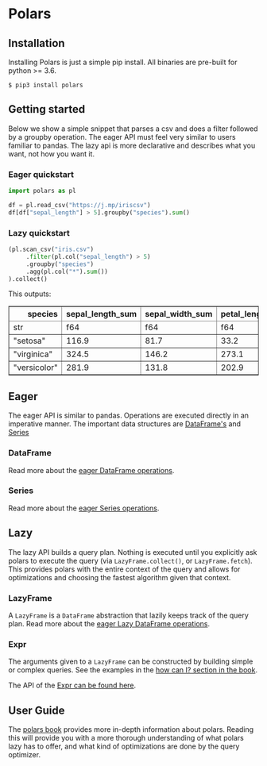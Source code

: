 # Polars

## Installation

Installing Polars is just a simple pip install. All binaries are pre-built for python >= 3.6.

`$ pip3 install polars`

## Getting started
Below we show a simple snippet that parses a csv and does a filter followed by a groupby operation.
The eager API must feel very similar to users familiar to pandas. The lazy api is more declarative and describes what 
you want, not how you want it.

### Eager quickstart
```python
import polars as pl

df = pl.read_csv("https://j.mp/iriscsv")
df[df["sepal_length"] > 5].groupby("species").sum()
```

### Lazy quickstart
```python
(pl.scan_csv("iris.csv")
     .filter(pl.col("sepal_length") > 5)
     .groupby("species")
     .agg(pl.col("*").sum())
).collect()
```

This outputs:


<div>
   <style scoped>
      .dataframe tbody tr th:only-of-type {
      vertical-align: middle;
      }
      .dataframe tbody tr th {
      vertical-align: top;
      }
      .dataframe thead th {
      text-align: right;
      }
   </style>
   <table border="1 "class="dataframe ">
      <thead>
         <tr>
            <th>
               species
            </th>
            <th>
               sepal_length_sum
            </th>
            <th>
               sepal_width_sum
            </th>
            <th>
               petal_length_sum
            </th>
            <th>
               petal_width_sum
            </th>
         </tr>
         <tr>
            <td>
               str
            </td>
            <td>
               f64
            </td>
            <td>
               f64
            </td>
            <td>
               f64
            </td>
            <td>
               f64
            </td>
         </tr>
      </thead>
      <tbody>
         <tr>
            <td>
               "setosa"
            </td>
            <td>
               116.9
            </td>
            <td>
               81.7
            </td>
            <td>
               33.2
            </td>
            <td>
               6.1
            </td>
         </tr>
         <tr>
            <td>
               "virginica"
            </td>
            <td>
               324.5
            </td>
            <td>
               146.2
            </td>
            <td>
               273.1
            </td>
            <td>
               99.6
            </td>
         </tr>
         <tr>
            <td>
               "versicolor"
            </td>
            <td>
               281.9
            </td>
            <td>
               131.8
            </td>
            <td>
               202.9
            </td>
            <td>
               63.3
            </td>
         </tr>
      </tbody>
   </table>
</div>

## Eager
The eager API is similar to pandas. Operations are executed directly in an imperative manner. 
The important data structures are [DataFrame's](frame.html#polars.frame.DataFrame) and [Series](series.html#polars.series.Series)

### DataFrame
Read more about the [eager DataFrame operations](frame.html#polars.frame.DataFrame).

### Series
Read more about the [eager Series operations](series.html#polars.series.Series).

## Lazy
The lazy API builds a query plan. Nothing is executed until you explicitly ask polars to execute the query 
(via `LazyFrame.collect()`, or `LazyFrame.fetch`). This provides polars with the entire context of the query and allows 
for optimizations and choosing the fastest algorithm given that context.

### LazyFrame
A `LazyFrame` is a `DataFrame` abstraction that lazily keeps track of the query plan. Read more about the [eager Lazy DataFrame operations](lazy/index.html#polars.lazy.LazyFrame).

### Expr
The arguments given to a `LazyFrame` can be constructed by building simple or complex queries. See the examples in the 
[how can I? section in the book](https://ritchie46.github.io/polars-book/how_can_i/intro.html).

The API of the [Expr can be found here](lazy/index.html#polars.lazy.Expr).

## User Guide
The [polars book](https://ritchie46.github.io/polars-book/) provides more in-depth information about polars. Reading
this will provide you with a more thorough understanding of what polars lazy has to offer, and what kind of
optimizations are done by the query optimizer.
